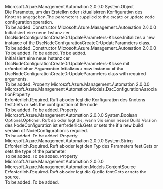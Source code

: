 <Type Name="DscNodeConfigurationCreateOrUpdateParameters" FullName="Microsoft.Azure.Management.Automation.Models.DscNodeConfigurationCreateOrUpdateParameters">
  <TypeSignature Language="C#" Value="public class DscNodeConfigurationCreateOrUpdateParameters" />
  <TypeSignature Language="ILAsm" Value=".class public auto ansi beforefieldinit DscNodeConfigurationCreateOrUpdateParameters extends System.Object" />
  <TypeSignature Language="DocId" Value="T:Microsoft.Azure.Management.Automation.Models.DscNodeConfigurationCreateOrUpdateParameters" />
  <TypeSignature Language="VB.NET" Value="Public Class DscNodeConfigurationCreateOrUpdateParameters" />
  <TypeSignature Language="F#" Value="type DscNodeConfigurationCreateOrUpdateParameters = class" />
  <AssemblyInfo>
    <AssemblyName>Microsoft.Azure.Management.Automation</AssemblyName>
    <AssemblyVersion>2.0.0.0</AssemblyVersion>
  </AssemblyInfo>
  <Base>
    <BaseTypeName>System.Object</BaseTypeName>
  </Base>
  <Interfaces />
  <Docs>
    <summary>
            <span data-ttu-id="78655-101">Die Parameter, um das Erstellen oder aktualisieren Konfiguration des Knotens angegeben.</span><span class="sxs-lookup"><span data-stu-id="78655-101">The parameters supplied to the create or update node configuration operation.</span></span>
            </summary>
    <remarks>To be added.</remarks>
  </Docs>
  <Members>
    <Member MemberName=".ctor">
      <MemberSignature Language="C#" Value="public DscNodeConfigurationCreateOrUpdateParameters ();" />
      <MemberSignature Language="ILAsm" Value=".method public hidebysig specialname rtspecialname instance void .ctor() cil managed" />
      <MemberSignature Language="DocId" Value="M:Microsoft.Azure.Management.Automation.Models.DscNodeConfigurationCreateOrUpdateParameters.#ctor" />
      <MemberSignature Language="VB.NET" Value="Public Sub New ()" />
      <MemberType>Constructor</MemberType>
      <AssemblyInfo>
        <AssemblyName>Microsoft.Azure.Management.Automation</AssemblyName>
        <AssemblyVersion>2.0.0.0</AssemblyVersion>
      </AssemblyInfo>
      <Parameters />
      <Docs>
        <summary>
            <span data-ttu-id="78655-102">Initialisiert eine neue Instanz der DscNodeConfigurationCreateOrUpdateParameters-Klasse.</span><span class="sxs-lookup"><span data-stu-id="78655-102">Initializes a new instance of the DscNodeConfigurationCreateOrUpdateParameters class.</span></span>
            </summary>
        <remarks>To be added.</remarks>
      </Docs>
    </Member>
    <Member MemberName=".ctor">
      <MemberSignature Language="C#" Value="public DscNodeConfigurationCreateOrUpdateParameters (Microsoft.Azure.Management.Automation.Models.ContentSource source, string name, Microsoft.Azure.Management.Automation.Models.DscConfigurationAssociationProperty configuration);" />
      <MemberSignature Language="ILAsm" Value=".method public hidebysig specialname rtspecialname instance void .ctor(class Microsoft.Azure.Management.Automation.Models.ContentSource source, string name, class Microsoft.Azure.Management.Automation.Models.DscConfigurationAssociationProperty configuration) cil managed" />
      <MemberSignature Language="DocId" Value="M:Microsoft.Azure.Management.Automation.Models.DscNodeConfigurationCreateOrUpdateParameters.#ctor(Microsoft.Azure.Management.Automation.Models.ContentSource,System.String,Microsoft.Azure.Management.Automation.Models.DscConfigurationAssociationProperty)" />
      <MemberSignature Language="VB.NET" Value="Public Sub New (source As ContentSource, name As String, configuration As DscConfigurationAssociationProperty)" />
      <MemberSignature Language="F#" Value="new Microsoft.Azure.Management.Automation.Models.DscNodeConfigurationCreateOrUpdateParameters : Microsoft.Azure.Management.Automation.Models.ContentSource * string * Microsoft.Azure.Management.Automation.Models.DscConfigurationAssociationProperty -&gt; Microsoft.Azure.Management.Automation.Models.DscNodeConfigurationCreateOrUpdateParameters" Usage="new Microsoft.Azure.Management.Automation.Models.DscNodeConfigurationCreateOrUpdateParameters (source, name, configuration)" />
      <MemberType>Constructor</MemberType>
      <AssemblyInfo>
        <AssemblyName>Microsoft.Azure.Management.Automation</AssemblyName>
        <AssemblyVersion>2.0.0.0</AssemblyVersion>
      </AssemblyInfo>
      <Parameters>
        <Parameter Name="source" Type="Microsoft.Azure.Management.Automation.Models.ContentSource" />
        <Parameter Name="name" Type="System.String" />
        <Parameter Name="configuration" Type="Microsoft.Azure.Management.Automation.Models.DscConfigurationAssociationProperty" />
      </Parameters>
      <Docs>
        <param name="source">To be added.</param>
        <param name="name">To be added.</param>
        <param name="configuration">To be added.</param>
        <summary>
            <span data-ttu-id="78655-103">Initialisiert eine neue Instanz der DscNodeConfigurationCreateOrUpdateParameters-Klasse mit erforderlichen Argumenten.</span><span class="sxs-lookup"><span data-stu-id="78655-103">Initializes a new instance of the DscNodeConfigurationCreateOrUpdateParameters class with required arguments.</span></span>
            </summary>
        <remarks>To be added.</remarks>
      </Docs>
    </Member>
    <Member MemberName="Configuration">
      <MemberSignature Language="C#" Value="public Microsoft.Azure.Management.Automation.Models.DscConfigurationAssociationProperty Configuration { get; set; }" />
      <MemberSignature Language="ILAsm" Value=".property instance class Microsoft.Azure.Management.Automation.Models.DscConfigurationAssociationProperty Configuration" />
      <MemberSignature Language="DocId" Value="P:Microsoft.Azure.Management.Automation.Models.DscNodeConfigurationCreateOrUpdateParameters.Configuration" />
      <MemberSignature Language="VB.NET" Value="Public Property Configuration As DscConfigurationAssociationProperty" />
      <MemberSignature Language="F#" Value="member this.Configuration : Microsoft.Azure.Management.Automation.Models.DscConfigurationAssociationProperty with get, set" Usage="Microsoft.Azure.Management.Automation.Models.DscNodeConfigurationCreateOrUpdateParameters.Configuration" />
      <MemberType>Property</MemberType>
      <AssemblyInfo>
        <AssemblyName>Microsoft.Azure.Management.Automation</AssemblyName>
        <AssemblyVersion>2.0.0.0</AssemblyVersion>
      </AssemblyInfo>
      <ReturnValue>
        <ReturnType>Microsoft.Azure.Management.Automation.Models.DscConfigurationAssociationProperty</ReturnType>
      </ReturnValue>
      <Docs>
        <summary>
            <span data-ttu-id="78655-104">Erforderlich.</span><span class="sxs-lookup"><span data-stu-id="78655-104">Required.</span></span> <span data-ttu-id="78655-105">Ruft ab oder legt die Konfiguration des Knotens fest.</span><span class="sxs-lookup"><span data-stu-id="78655-105">Gets or sets the configuration of the node.</span></span>
            </summary>
        <value>To be added.</value>
        <remarks>To be added.</remarks>
      </Docs>
    </Member>
    <Member MemberName="IncrementNodeConfigurationBuild">
      <MemberSignature Language="C#" Value="public bool IncrementNodeConfigurationBuild { get; set; }" />
      <MemberSignature Language="ILAsm" Value=".property instance bool IncrementNodeConfigurationBuild" />
      <MemberSignature Language="DocId" Value="P:Microsoft.Azure.Management.Automation.Models.DscNodeConfigurationCreateOrUpdateParameters.IncrementNodeConfigurationBuild" />
      <MemberSignature Language="VB.NET" Value="Public Property IncrementNodeConfigurationBuild As Boolean" />
      <MemberSignature Language="F#" Value="member this.IncrementNodeConfigurationBuild : bool with get, set" Usage="Microsoft.Azure.Management.Automation.Models.DscNodeConfigurationCreateOrUpdateParameters.IncrementNodeConfigurationBuild" />
      <MemberType>Property</MemberType>
      <AssemblyInfo>
        <AssemblyName>Microsoft.Azure.Management.Automation</AssemblyName>
        <AssemblyVersion>2.0.0.0</AssemblyVersion>
      </AssemblyInfo>
      <ReturnValue>
        <ReturnType>System.Boolean</ReturnType>
      </ReturnValue>
      <Docs>
        <summary>
            <span data-ttu-id="78655-106">Optional.</span><span class="sxs-lookup"><span data-stu-id="78655-106">Optional.</span></span> <span data-ttu-id="78655-107">Ruft ab oder legt die, wenn Sie einen neuen Build Version des NodeConfiguration ist erforderlich.</span><span class="sxs-lookup"><span data-stu-id="78655-107">Gets or sets the if a new build version of NodeConfiguration is required.</span></span>
            </summary>
        <value>To be added.</value>
        <remarks>To be added.</remarks>
      </Docs>
    </Member>
    <Member MemberName="Name">
      <MemberSignature Language="C#" Value="public string Name { get; set; }" />
      <MemberSignature Language="ILAsm" Value=".property instance string Name" />
      <MemberSignature Language="DocId" Value="P:Microsoft.Azure.Management.Automation.Models.DscNodeConfigurationCreateOrUpdateParameters.Name" />
      <MemberSignature Language="VB.NET" Value="Public Property Name As String" />
      <MemberSignature Language="F#" Value="member this.Name : string with get, set" Usage="Microsoft.Azure.Management.Automation.Models.DscNodeConfigurationCreateOrUpdateParameters.Name" />
      <MemberType>Property</MemberType>
      <AssemblyInfo>
        <AssemblyName>Microsoft.Azure.Management.Automation</AssemblyName>
        <AssemblyVersion>2.0.0.0</AssemblyVersion>
      </AssemblyInfo>
      <ReturnValue>
        <ReturnType>System.String</ReturnType>
      </ReturnValue>
      <Docs>
        <summary>
            <span data-ttu-id="78655-108">Erforderlich.</span><span class="sxs-lookup"><span data-stu-id="78655-108">Required.</span></span> <span data-ttu-id="78655-109">Ruft ab oder legt den Typ des Parameters fest.</span><span class="sxs-lookup"><span data-stu-id="78655-109">Gets or sets the type of the parameter.</span></span>
            </summary>
        <value>To be added.</value>
        <remarks>To be added.</remarks>
      </Docs>
    </Member>
    <Member MemberName="Source">
      <MemberSignature Language="C#" Value="public Microsoft.Azure.Management.Automation.Models.ContentSource Source { get; set; }" />
      <MemberSignature Language="ILAsm" Value=".property instance class Microsoft.Azure.Management.Automation.Models.ContentSource Source" />
      <MemberSignature Language="DocId" Value="P:Microsoft.Azure.Management.Automation.Models.DscNodeConfigurationCreateOrUpdateParameters.Source" />
      <MemberSignature Language="VB.NET" Value="Public Property Source As ContentSource" />
      <MemberSignature Language="F#" Value="member this.Source : Microsoft.Azure.Management.Automation.Models.ContentSource with get, set" Usage="Microsoft.Azure.Management.Automation.Models.DscNodeConfigurationCreateOrUpdateParameters.Source" />
      <MemberType>Property</MemberType>
      <AssemblyInfo>
        <AssemblyName>Microsoft.Azure.Management.Automation</AssemblyName>
        <AssemblyVersion>2.0.0.0</AssemblyVersion>
      </AssemblyInfo>
      <ReturnValue>
        <ReturnType>Microsoft.Azure.Management.Automation.Models.ContentSource</ReturnType>
      </ReturnValue>
      <Docs>
        <summary>
            <span data-ttu-id="78655-110">Erforderlich.</span><span class="sxs-lookup"><span data-stu-id="78655-110">Required.</span></span> <span data-ttu-id="78655-111">Ruft ab oder legt die Quelle fest.</span><span class="sxs-lookup"><span data-stu-id="78655-111">Gets or sets the source.</span></span>
            </summary>
        <value>To be added.</value>
        <remarks>To be added.</remarks>
      </Docs>
    </Member>
  </Members>
</Type>